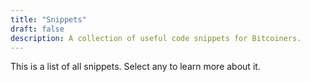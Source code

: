 ```yaml
---
title: "Snippets"
draft: false
description: A collection of useful code snippets for Bitcoiners.
---
```


This is a list of all snippets. Select any to learn more about it.
